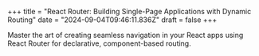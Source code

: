 +++
title = "React Router: Building Single-Page Applications with Dynamic Routing"
date = "2024-09-04T09:46:11.836Z"
draft = false
+++

Master the art of creating seamless navigation in your React apps using React Router for declarative, component-based routing.
        